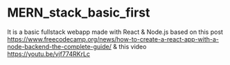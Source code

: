 # MERN_stack_basic_first

It is a basic fullstack webapp made with React & Node.js based on this post https://www.freecodecamp.org/news/how-to-create-a-react-app-with-a-node-backend-the-complete-guide/ & this video https://youtu.be/vjf774RKrLc
